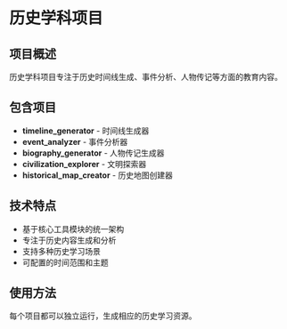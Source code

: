 # 历史学科项目

## 项目概述
历史学科项目专注于历史时间线生成、事件分析、人物传记等方面的教育内容。

## 包含项目
- **timeline_generator** - 时间线生成器
- **event_analyzer** - 事件分析器
- **biography_generator** - 人物传记生成器
- **civilization_explorer** - 文明探索器
- **historical_map_creator** - 历史地图创建器

## 技术特点
- 基于核心工具模块的统一架构
- 专注于历史内容生成和分析
- 支持多种历史学习场景
- 可配置的时间范围和主题

## 使用方法
每个项目都可以独立运行，生成相应的历史学习资源。
